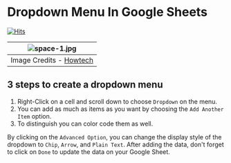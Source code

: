 # Dropdown Menu In Google Sheets

[![Hits](https://hits.seeyoufarm.com/api/count/incr/badge.svg?url=https%3A%2F%2Fgithub.com%2FTanu-N-Prabhu%2FTechIsEasy%2Fblob%2Fmain%2FDropdown_Menu.md&count_bg=%2379C83D&title_bg=%23555555&icon=&icon_color=%23E7E7E7&title=hits&edge_flat=false)](https://hits.seeyoufarm.com)

| ![space-1.jpg](https://i.ytimg.com/vi/q37LH_amfi8/maxresdefault.jpg) | 
|:--:| 
| Image Credits - [Howtech](https://www.youtube.com/@howtechoffice)|


## 3 steps to create a dropdown menu
1. Right-Click on a cell and scroll down to choose `Dropdown` on the menu.
2. You can add as much as items as you want by choosing the `Add Another Item` option.
3. To distinguish you can color code them as well.

By clicking on the `Advanced Option`, you can change the display style of the dropdown to `Chip`, `Arrow`, and `Plain Text`. After adding the data, don't forget to click on `Done` to update the data on your Google Sheet. 
